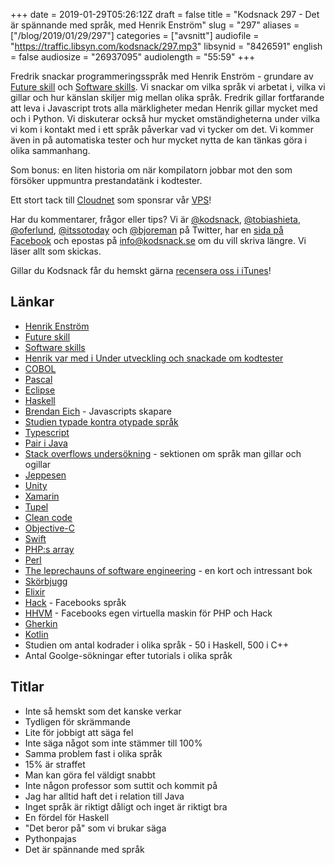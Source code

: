 +++
date = 2019-01-29T05:26:12Z
draft = false
title = "Kodsnack 297 - Det är spännande med språk, med Henrik Enström"
slug = "297"
aliases = ["/blog/2019/01/29/297"]
categories = ["avsnitt"]
audiofile = "https://traffic.libsyn.com/kodsnack/297.mp3"
libsynid = "8426591"
english = false
audiosize = "26937095"
audiolength = "55:59"
+++

Fredrik snackar programmeringsspråk med Henrik Enström - grundare av [Future skill](https://futureskill.com/) och [Software skills](https://softwareskills.se/). Vi snackar om vilka språk vi arbetat i, vilka vi gillar och hur känslan skiljer mig mellan olika språk. Fredrik gillar fortfarande att leva i Javascript trots alla märkligheter medan Henrik gillar mycket med och i Python. Vi diskuterar också hur mycket omständigheterna under vilka vi kom i kontakt med i ett språk påverkar vad vi tycker om det. Vi kommer även in på automatiska tester och hur mycket nytta de kan tänkas göra i olika sammanhang.

Som bonus: en liten historia om när kompilatorn jobbar mot den som försöker uppmuntra prestandatänk i kodtester.

Ett stort tack till [Cloudnet](http://www.cloudnet.se) som sponsrar vår [VPS](http://en.wikipedia.org/wiki/Virtual_private_server)!

Har du kommentarer, frågor eller tips? Vi är [@kodsnack](https://www.twitter.com/kodsnack), [@tobiashieta](https://www.twitter.com/tobiashieta), [@oferlund](https://www.twitter.com/oferlund), [@itssotoday](https://twitter.com/itssotoday) och [@bjoreman](https://www.twitter.com/bjoreman) på Twitter, har en [sida på Facebook](https://www.facebook.com/kodsnack) och epostas på [info@kodsnack.se](mailto:info@kodsnack.se) om du vill skriva längre. Vi läser allt som skickas.

Gillar du Kodsnack får du hemskt gärna [recensera oss i iTunes](http://itunes.apple.com/se/podcast/kodsnack/id561631498?l=en)!

## Länkar ##
* [Henrik Enström](https://www.linkedin.com/in/henrik-enström-5b4b57/)
* [Future skill](https://futureskill.com/)
* [Software skills](https://softwareskills.se/)
* [Henrik var med i Under utveckling och snackade om kodtester](https://underutveckling.libsyn.com/episode-24)
* [COBOL](https://en.wikipedia.org/wiki/COBOL)
* [Pascal](https://en.wikipedia.org/wiki/Pascal_%28programming_language%29)
* [Eclipse](https://en.wikipedia.org/wiki/Eclipse_%28software%29)
* [Haskell](https://en.wikipedia.org/wiki/Haskell_%28programming_language%29)
* [Brendan Eich](https://en.wikipedia.org/wiki/Brendan_Eich) - Javascripts skapare
* [Studien typade kontra otypade språk](https://blog.acolyer.org/2017/09/19/to-type-or-not-to-type-quantifying-detectable-bugs-in-javascript/)
* [Typescript](https://en.wikipedia.org/wiki/TypeScript)
* [Pair i Java](https://www.baeldung.com/java-pairs)
* [Stack overflows undersökning](https://insights.stackoverflow.com/survey/2018/#most-loved-dreaded-and-wanted) - sektionen om språk man gillar och ogillar
* [Jeppesen](https://en.wikipedia.org/wiki/Jeppesen)
* [Unity](https://en.wikipedia.org/wiki/Unity_%28game_engine%29)
* [Xamarin](https://en.wikipedia.org/wiki/Xamarin)
* [Tupel](https://en.wikipedia.org/wiki/Tuple)
* [Clean code](https://www.oreilly.com/library/view/clean-code/9780136083238/)
* [Objective-C](https://en.wikipedia.org/wiki/Objective-C)
* [Swift](https://en.wikipedia.org/wiki/Swift_%28programming_language%29)
* [PHP:s array](http://php.net/manual/en/language.types.array.php)
* [Perl](https://en.wikipedia.org/wiki/Perl)
* [The leprechauns of software engineering](https://leanpub.com/leprechauns) - en kort och intressant bok
* [Skörbjugg](https://en.wikipedia.org/wiki/Scurvy#History)
* [Elixir](https://en.wikipedia.org/wiki/Elixir_%28programming_language%29)
* [Hack](https://en.wikipedia.org/wiki/Hack_%28programming_language%29) - Facebooks språk
* [HHVM](https://en.wikipedia.org/wiki/HHVM) - Facebooks egen virtuella maskin för PHP och Hack
* [Gherkin](https://www.toolsqa.com/cucumber/gherkin/)
* [Kotlin](https://en.wikipedia.org/wiki/Kotlin_%28programming_language%29)
* Studien om antal kodrader i olika språk - 50 i Haskell, 500 i C++
* Antal Goolge-sökningar efter tutorials i olika språk

## Titlar ##
* Inte så hemskt som det kanske verkar
* Tydligen för skrämmande
* Lite för jobbigt att säga fel
* Inte säga något som inte stämmer till 100%
* Samma problem fast i olika språk
* 15% är straffet
* Man kan göra fel väldigt snabbt
* Inte någon professor som suttit och kommit på
* Jag har alltid haft det i relation till Java
* Inget språk är riktigt dåligt och inget är riktigt bra
* En fördel för Haskell
* "Det beror på" som vi brukar säga
* Pythonpajas
* Det är spännande med språk